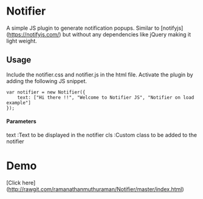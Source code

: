 # Notifier
A simple JS plugin to generate notification popups. Similar to [notifyjs] (https://notifyjs.com/) but without any dependencies like jQuery making it light weight.

## Usage
Include the notifier.css and notifier.js in the html file. Activate the plugin by adding the following JS snippet.

```
var notifier = new Notifier({
    text: ["Hi there !!", "Welcome to Notifier JS", "Notifier on load example"]
});
```
#### Parameters

text   :Text to be displayed in the notifier
cls    :Custom class to be added to the notifier

# Demo 
[Click here] (http://rawgit.com/ramanathanmuthuraman/Notifier/master/index.html)
